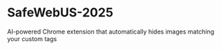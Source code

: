 # SafeWebUS-2025
AI-powered Chrome extension that automatically hides images matching your custom tags
